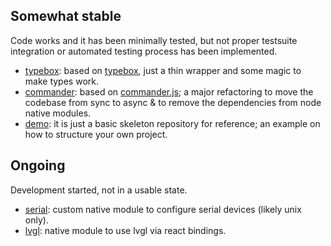 ## Somewhat stable

Code works and it has been minimally tested, but not proper testsuite integration or automated testing process has been implemented.

- [typebox](https://github.com/KaruroChori/typebox-txiki-module): based on [typebox](https://github.com/sinclairzx81/typebox), just a thin wrapper and some magic to make types work.
- [commander](https://github.com/KaruroChori/commander-txiki-module): based on [commander.js](https://github.com/tj/commander.js); a major refactoring to move the codebase from sync to async & to remove the dependencies from node native modules.
- [demo](https://github.com/KaruroChori/demo-txiki-module): it is just a basic skeleton repository for reference; an example on how to structure your own project.

## Ongoing

Development started, not in a usable state.

- [serial](https://github.com/KaruroChori/serial-txiki-module): custom native module to configure serial devices (likely unix only).
- [lvgl](https://github.com/KaruroChori/lvgl-txiki-module): native module to use lvgl via react bindings.
